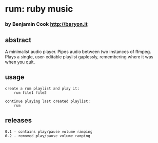 # rum: **ru**by **m**usic

### by Benjamin Cook <http://baryon.it>

## abstract
A minimalist audio player. Pipes audio between two instances of ffmpeg. Plays a single, user-editable playlist gaplessly, remembering where it was when you quit.

## usage
	create a rum playlist and play it:
		rum file1 file2
	
	continue playing last created playlist:
		rum

## releases
	0.1 - contains play/pause volume ramping
	0.2 - removed play/pause volume ramping 
